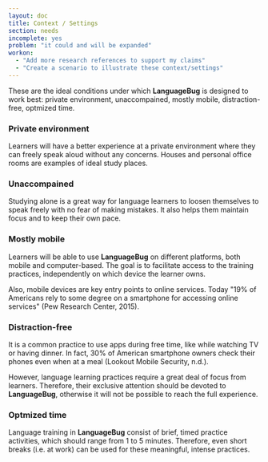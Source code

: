 ```yaml
---
layout: doc
title: Context / Settings
section: needs
incomplete: yes
problem: "it could and will be expanded"
workon:
  - "Add more research references to support my claims"
  - "Create a scenario to illustrate these context/settings"
---
```


These are the ideal conditions under which **LanguageBug** is designed to work best: private environment, unaccompained, mostly mobile, distraction-free, optmized time.

### Private environment

Learners will have a better experience at a private environment where they can freely speak aloud without any concerns. Houses and personal office rooms are examples of ideal study places.

### Unaccompained

Studying alone is a great way for language learners to loosen themselves to speak freely with no fear of making mistakes. It also helps them maintain focus and to keep their own pace.

### Mostly mobile

Learners will be able to use **LanguageBug** on different platforms, both mobile and computer-based. The goal is to facilitate access to the training practices, independently on which device the learner owns.

Also, mobile devices are key entry points to online services. Today "19% of Americans rely to some degree on a smartphone for accessing online services" (Pew Research Center, 2015).

### Distraction-free

It is a common practice to use apps during free time, like while watching TV or having dinner. In fact, 30% of American smartphone owners check their phones even when at a meal (Lookout Mobile Security, n.d.).

However, language learning practices require a great deal of focus from learners. Therefore, their exclusive attention should be devoted to **LanguageBug**, otherwise it will not be possible to reach the full experience.

### Optmized time

Language training in **LanguageBug** consist of brief, timed practice activities, which should range from 1 to 5 minutes. Therefore, even short breaks (i.e. at work) can be used for these meaningful, intense practices. 